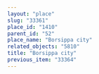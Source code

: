 ```yaml
---
layout: "place"
slug: "33361"
place_id: "1410"
parent_id: "52"
place_name: "Borsippa city"
related_objects: "5810"
title: "Borsippa city"
previous_item: "33364"
---
```

